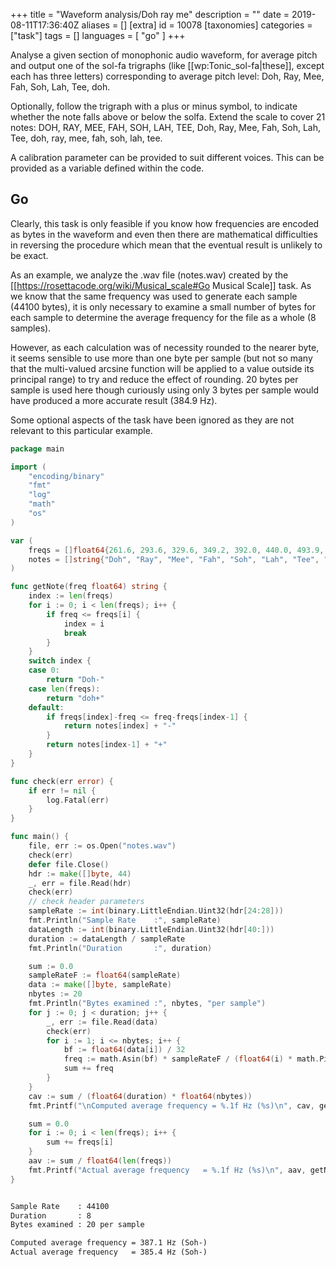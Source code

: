 +++
title = "Waveform analysis/Doh ray me"
description = ""
date = 2019-08-11T17:36:40Z
aliases = []
[extra]
id = 10078
[taxonomies]
categories = ["task"]
tags = []
languages = [
  "go"
]
+++

Analyse a given section of monophonic audio waveform, for average pitch and output one of the sol-fa trigraphs (like [[wp:Tonic_sol-fa|these]], except each has three letters) corresponding to average pitch level: Doh, Ray, Mee, Fah, Soh, Lah, Tee, doh.

Optionally, follow the trigraph with a plus or minus symbol, to indicate whether the note falls above or below the solfa. Extend the scale to cover 21 notes: DOH, RAY, MEE, FAH, SOH, LAH, TEE, Doh, Ray, Mee, Fah, Soh, Lah, Tee, doh, ray, mee, fah, soh, lah, tee.

A calibration parameter can be provided to suit different voices. This can be provided as a variable defined within the code.


## Go

Clearly, this task is only feasible if you know how frequencies are encoded as bytes in the waveform and even then there are mathematical difficulties in reversing the procedure which mean that the eventual result is unlikely to be exact.

As an example, we analyze the .wav file (notes.wav) created by the [[https://rosettacode.org/wiki/Musical_scale#Go Musical Scale]] task. As we know that the same frequency was used to generate each sample (44100 bytes), it is only necessary to examine a small number of bytes for each sample to determine the average frequency for the file as a whole (8 samples). 

However, as each calculation was of necessity rounded to the nearer byte, it seems sensible to use more than one byte per sample (but not so many that the multi-valued arcsine function will be applied to a value outside its principal range) to try and reduce the effect of rounding. 20 bytes per sample is used here though curiously using only 3 bytes per sample would have produced a more accurate result (384.9 Hz).

Some optional aspects of the task have been ignored as they are not relevant to this particular example.

```go
package main

import (
    "encoding/binary"
    "fmt"
    "log"
    "math"
    "os"
)

var (
    freqs = []float64{261.6, 293.6, 329.6, 349.2, 392.0, 440.0, 493.9, 523.3}
    notes = []string{"Doh", "Ray", "Mee", "Fah", "Soh", "Lah", "Tee", "doh"}
)

func getNote(freq float64) string {
    index := len(freqs)
    for i := 0; i < len(freqs); i++ {
        if freq <= freqs[i] {
            index = i
            break
        }
    }
    switch index {
    case 0:
        return "Doh-"
    case len(freqs):
        return "doh+"
    default:
        if freqs[index]-freq <= freq-freqs[index-1] {
            return notes[index] + "-"
        }
        return notes[index-1] + "+"
    }
}

func check(err error) {
    if err != nil {
        log.Fatal(err)
    }
}

func main() {
    file, err := os.Open("notes.wav")
    check(err)
    defer file.Close()    
    hdr := make([]byte, 44)
    _, err = file.Read(hdr)
    check(err)
    // check header parameters
    sampleRate := int(binary.LittleEndian.Uint32(hdr[24:28]))
    fmt.Println("Sample Rate    :", sampleRate)
    dataLength := int(binary.LittleEndian.Uint32(hdr[40:]))
    duration := dataLength / sampleRate
    fmt.Println("Duration       :", duration)

    sum := 0.0
    sampleRateF := float64(sampleRate)
    data := make([]byte, sampleRate)
    nbytes := 20
    fmt.Println("Bytes examined :", nbytes, "per sample") 
    for j := 0; j < duration; j++ {
        _, err := file.Read(data)
        check(err)
        for i := 1; i <= nbytes; i++ {
            bf := float64(data[i]) / 32
            freq := math.Asin(bf) * sampleRateF / (float64(i) * math.Pi * 2)
            sum += freq
        }
    }
    cav := sum / (float64(duration) * float64(nbytes))
    fmt.Printf("\nComputed average frequency = %.1f Hz (%s)\n", cav, getNote(cav))

    sum = 0.0
    for i := 0; i < len(freqs); i++ {
        sum += freqs[i]
    }
    aav := sum / float64(len(freqs))
    fmt.Printf("Actual average frequency   = %.1f Hz (%s)\n", aav, getNote(aav))
}
```


```txt

Sample Rate    : 44100
Duration       : 8
Bytes examined : 20 per sample

Computed average frequency = 387.1 Hz (Soh-)
Actual average frequency   = 385.4 Hz (Soh-)
```

